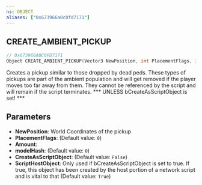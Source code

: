 ```yaml
---
ns: OBJECT
aliases: ["0x673966a0c0fd7171"]
---
```

## CREATE_AMBIENT_PICKUP

```c
// 0x673966A0C0FD7171
Object CREATE_AMBIENT_PICKUP(Vector3 NewPosition, int PlacementFlags, int Amount, Hash modelHash, bool CreateAsScriptObject, bool ScriptHostObject);
```

Creates a pickup similar to those dropped by dead peds. These types of pickups are part of the ambient population and will get removed if the player moves too far away from them. They cannot be referenced by the script and will remain if the script terminates. *** UNLESS bCreateAsScriptObject is set! ***


## Parameters
* **NewPosition**: World Coordinates of the pickup
* **PlacementFlags**: (Default value: `0`)
* **Amount**: 
* **modelHash**: (Default value: `0`)
* **CreateAsScriptObject**: (Default value: `False`)
* **ScriptHostObject**: Only used if bCreateAsScriptObject is set to true. If true, this object has been created by the host portion of a network script and is vital to that (Default value: `True`)
